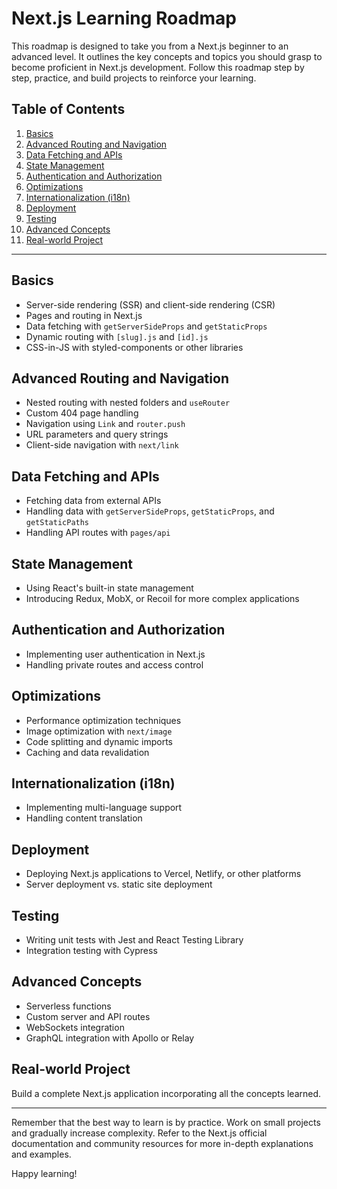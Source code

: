 # Next.js Learning Roadmap

This roadmap is designed to take you from a Next.js beginner to an advanced level. It outlines the key concepts and topics you should grasp to become proficient in Next.js development. Follow this roadmap step by step, practice, and build projects to reinforce your learning.

## Table of Contents
1. [Basics](#basics)
2. [Advanced Routing and Navigation](#advanced-routing-and-navigation)
3. [Data Fetching and APIs](#data-fetching-and-apis)
4. [State Management](#state-management)
5. [Authentication and Authorization](#authentication-and-authorization)
6. [Optimizations](#optimizations)
7. [Internationalization (i18n)](#internationalization-i18n)
8. [Deployment](#deployment)
9. [Testing](#testing)
10. [Advanced Concepts](#advanced-concepts)
11. [Real-world Project](#real-world-project)

---

## Basics

- Server-side rendering (SSR) and client-side rendering (CSR)
- Pages and routing in Next.js
- Data fetching with `getServerSideProps` and `getStaticProps`
- Dynamic routing with `[slug].js` and `[id].js`
- CSS-in-JS with styled-components or other libraries

## Advanced Routing and Navigation

- Nested routing with nested folders and `useRouter`
- Custom 404 page handling
- Navigation using `Link` and `router.push`
- URL parameters and query strings
- Client-side navigation with `next/link`

## Data Fetching and APIs

- Fetching data from external APIs
- Handling data with `getServerSideProps`, `getStaticProps`, and `getStaticPaths`
- Handling API routes with `pages/api`

## State Management

- Using React's built-in state management
- Introducing Redux, MobX, or Recoil for more complex applications

## Authentication and Authorization

- Implementing user authentication in Next.js
- Handling private routes and access control

## Optimizations

- Performance optimization techniques
- Image optimization with `next/image`
- Code splitting and dynamic imports
- Caching and data revalidation

## Internationalization (i18n)

- Implementing multi-language support
- Handling content translation

## Deployment

- Deploying Next.js applications to Vercel, Netlify, or other platforms
- Server deployment vs. static site deployment

## Testing

- Writing unit tests with Jest and React Testing Library
- Integration testing with Cypress

## Advanced Concepts

- Serverless functions
- Custom server and API routes
- WebSockets integration
- GraphQL integration with Apollo or Relay

## Real-world Project

Build a complete Next.js application incorporating all the concepts learned.

---

Remember that the best way to learn is by practice. Work on small projects and gradually increase complexity. Refer to the Next.js official documentation and community resources for more in-depth explanations and examples.

Happy learning!
